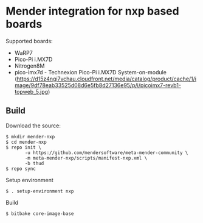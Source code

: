 # Mender integration for nxp based boards

Supported boards:

 - WaRP7
 - Pico-Pi i.MX7D
 - Nitrogen8M
 - pico-imx7d - Technexion Pico-Pi i.MX7D System-on-module (https://d15z4ngi7vchau.cloudfront.net/media/catalog/product/cache/1/image/9df78eab33525d08d6e5fb8d27136e95/p/i/picoimx7-revb1-topweb_5.jpg)

## Build

Download the source:

    $ mkdir mender-nxp
    $ cd mender-nxp
    $ repo init \
           -u https://github.com/mendersoftware/meta-mender-community \
           -m meta-mender-nxp/scripts/manifest-nxp.xml \
           -b thud
    $ repo sync

Setup environment

    $ . setup-environment nxp

Build

    $ bitbake core-image-base
